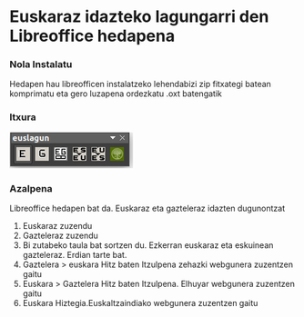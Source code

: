 Euskaraz idazteko lagungarri den Libreoffice hedapena
===

### Nola Instalatu

Hedapen hau libreofficen instalatzeko lehendabizi zip fitxategi batean komprimatu eta gero luzapena ordezkatu .oxt batengatik

### Itxura

![Tresna barra](tresna_barra.png)

### Azalpena

Libreoffice hedapen bat da. Euskaraz eta gazteleraz idazten dugunontzat
 1. Euskaraz zuzendu
 2. Gazteleraz zuzendu
 3. Bi zutabeko taula bat sortzen du. Ezkerran euskaraz eta eskuinean gazteleraz. Erdian tarte bat.
 4. Gaztelera > euskara Hitz baten Itzulpena zehazki webgunera zuzentzen gaitu
 5. Euskara > Gaztelera Hitz baten Itzulpena. Elhuyar webgunera zuzentzen gaitu
 6. Euskara Hiztegia.Euskaltzaindiako webgunera zuzentzen gaitu 
